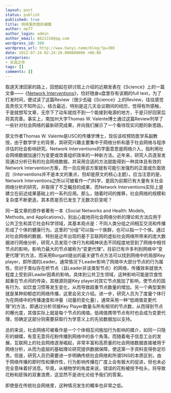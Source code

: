 ```yaml
---
layout: post
status: publish
published: true
title: 网络里的隐形蝴蝶
author: mp77
author_login: admin
author_email: 8621316@qq.com
wordpress_id: 380
wordpress_url: http://www.hanyi.name/blog/?p=380
date: 2012-07-24 02:24:10.000000000 +08:00
categories:
- 天选之作
tags: []
comments: []
---
```

取道天津回家的路上，回想起在研讨班上介绍的近期发表在《Science》上的一篇文章——《<a href="http://www.sciencemag.org/content/337/6090/49.abstract">Network Interventions</a>》，恰好随身u盘里存有该期的full text，为了打发时间，便试读了这篇Review（很少去碰《Science》上的Review，往往感觉高贵但又不知所云）。结合最近、特别是这几天会议期间的经历，觉得有所感触，于是就想写文章，无奈下了动车就找不到一个能接到电源的地方，于是只好回家后将其完善。事实上，南加州大学Thomas W. Valente博士通过这篇Review列举了一些针对社会网络的最新研究成果，并向我们展示了一个看待现实问题的新思路。

原文作者Thomas W. Valente是USC的传播学博士，现任该校预防医学系副教授，由于数学学士的背景，其研究兴趣主要集中于网络分析和基于社会网络与程序评估的社会影响研究。Network Interventions的字面意思是网络介入，指利用社会网络数据加速行为变更或改善组织效率的一种新方法。近年来，研究人员逐渐发现通过分析已有的社会网络数据，并采用合适的方法就能得到一种具体且有效的Network Intervention方案，而一旦应用该方案就有可能引发强烈的正面或负面效应（Interventions并不是本文的重点，但却是原文的核心主题）。应当注意的是，Network Interventions之所以可被看作一门科学，是因为前期已有大量有关社会网络分析的研究，并取得了不乏瞩目的成果，而Network Interventions实际上是建立在前述成果基础上的一系列应用。那么，随着时间的推移，社会网络的规模和复杂度不断更迭，其本质是否已发生了无数次巨变呢？

同一篇文章的原作者著有一本《Social Networks and Health: Models, Methods, and Applications》，别出心裁地将社会网络分析的理论和方法应用于公共卫生和其它社会科学领域，其基本观点是：不同人类分组之间相互交流和传播形成了个体的健康行为。这里的“分组”可以指一个族群，也可以指一个个体。通过对社会网络的数据、特别是近年出现的基于互联网的虚拟社会网络所带来的庞大数据进行网络分析，研究人员发现个体行为和精神状态不同程度地受到了网络中相邻节点的影响，影响力最大的节点被称为“变更代理”。目前已有许多判别网络中“变更代理”的方法，而采用Borgatti提出的最关键节点方法可以找到网络中的局部Key player，即所谓的Leader。通常情况下Leader影响了网络中大部分节点的行为属性，但对于类似存在桥节点（且Leader非该类型节点）的网络，传播效率就很大程度上受到非Leader因素的影响。具体到公共卫生领域，这种影响可能是饮食性超重在节点间的传染，其根源则是Key player对其它节点施加了影响，使节点的固有行为、如饮食习惯等发生变化，从而导致超重节点数量的增加。另一个典型案例就是某种抑郁症的网络传播，这里会另文介绍。进一步，研究人员为了度量个体行为在网络中的传播速度和冲量（动量的变化量），通常采用一种“低阈值变更代理”的方法，即通过分析邻接Key Player数量与所有相邻的节点数，从而得到节点的曝光度，其值实际上就是每个节点的阈值。低阈值携带节点有时也会成为变更代理，但确定这部分则需要获取行为学意义上的先验数据加以支持。

总的来说，社会网络可被看作是一个个体相互间施加行为影响的媒介，如同一只隐形的蝴蝶，有意无意将花粉传播到网络中的各个角落。而随着电子信息工业的发展，互联网上的社会网络逐渐崛起，非常丰富和高质量的社会网络数据直接被用于网络分析，从而为底层的基础理论研究提供数据保障，使这第一手资料变得弥足珍贵。但是，研究人员仍需要进一步明确传统社会网络和所谓SNS的本质区别，由于网络传播的即时性和爆炸性，行为影响传播在广度上会有极大的促进，但也未必完全意味着好消息。毕竟，从植物学的角度来说，错误的花粉被授予柱头，将导致花粉和胚珠的双重浪费，这显然不是进化论给予我们的答案。

即使是在传统社会网络里，这种情况发生的概率也非常之低。
